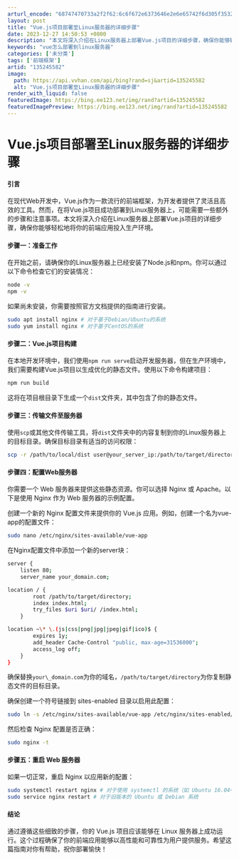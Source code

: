 ```yaml
---
arturl_encode: "68747470733a2f2f62:6c6f672e6373646e2e6e65742f6d305f35323533373836392f:61727469636c652f64657461696c732f313335323435353832"
layout: post
title: "Vue.js项目部署至Linux服务器的详细步骤"
date: 2023-12-27 14:50:53 +0800
description: "本文将深入介绍在Linux服务器上部署Vue.js项目的详细步骤，确保你能够轻松地将你的前端应用投入"
keywords: "vue怎么部署到linux服务器"
categories: ['未分类']
tags: ['前端框架']
artid: "135245582"
image:
  path: https://api.vvhan.com/api/bing?rand=sj&artid=135245582
  alt: "Vue.js项目部署至Linux服务器的详细步骤"
render_with_liquid: false
featuredImage: https://bing.ee123.net/img/rand?artid=135245582
featuredImagePreview: https://bing.ee123.net/img/rand?artid=135245582
---
```


# Vue.js项目部署至Linux服务器的详细步骤

#### 引言

在现代Web开发中，Vue.js作为一款流行的前端框架，为开发者提供了灵活且高效的工具。然而，在将Vue.js项目成功部署到Linux服务器上，可能需要一些额外的步骤和注意事项。本文将深入介绍在Linux服务器上部署Vue.js项目的详细步骤，确保你能够轻松地将你的前端应用投入生产环境。

#### 步骤一：准备工作

在开始之前，请确保你的Linux服务器上已经安装了Node.js和npm。你可以通过以下命令检查它们的安装情况：

```bash
node -v
npm -v
```

如果尚未安装，你需要按照官方文档提供的指南进行安装。

```bash
sudo apt install nginx # 对于基于Debian/Ubuntu的系统
sudo yum install nginx # 对于基于CentOS的系统
```

#### 步骤二：Vue.js项目构建

在本地开发环境中，我们使用`npm run serve`启动开发服务器，但在生产环境中，我们需要构建Vue.js项目以生成优化的静态文件。使用以下命令构建项目：

```bash
npm run build
```

这将在项目根目录下生成一个`dist`文件夹，其中包含了你的静态文件。

#### 步骤三：传输文件至服务器

使用`scp`或其他文件传输工具，将`dist`文件夹中的内容复制到你的Linux服务器上的目标目录。确保目标目录有适当的访问权限：

```bash
scp -r /path/to/local/dist user@your_server_ip:/path/to/target/directory
```

#### 步骤四：配置Web服务器

你需要一个 Web 服务器来提供这些静态资源。你可以选择 Nginx 或 Apache。以下是使用 Nginx 作为 Web 服务器的示例配置。

创建一个新的 Nginx 配置文件来提供你的 Vue.js 应用。例如，创建一个名为vue-app的配置文件：

```bash
sudo nano /etc/nginx/sites-available/vue-app
```

在Nginx配置文件中添加一个新的server块：

```bash
server {
    listen 80;
    server_name your_domain.com;

location / {
        root /path/to/target/directory;
        index index.html;
        try_files $uri $uri/ /index.html;
    }

location ~\* \.(js|css|png|jpg|jpeg|gif|ico)$ {
        expires 1y;
        add_header Cache-Control "public, max-age=31536000";
        access_log off;
    }
}
```

确保替换`your\_domain.com`为你的域名，`/path/to/target/directory`为你复制静态文件的目标目录。

确保创建一个符号链接到 sites-enabled 目录以启用此配置：

```bash
sudo ln -s /etc/nginx/sites-available/vue-app /etc/nginx/sites-enabled/vue-app
```

然后检查 Nginx 配置是否正确：

```bash
sudo nginx -t
```

#### 步骤五：重启 Web 服务器

如果一切正常，重启 Nginx 以应用新的配置：

```bash
sudo systemctl restart nginx # 对于使用 systemctl 的系统（如 Ubuntu 16.04+和 CentOS 7+）
sudo service nginx restart # 对于旧版本的 Ubuntu 或 Debian 系统
```

#### 结论

通过遵循这些细致的步骤，你的 Vue.js 项目应该能够在 Linux 服务器上成功运行。这个过程确保了你的前端应用能够以高性能和可靠性为用户提供服务。希望这篇指南对你有帮助，祝你部署愉快！